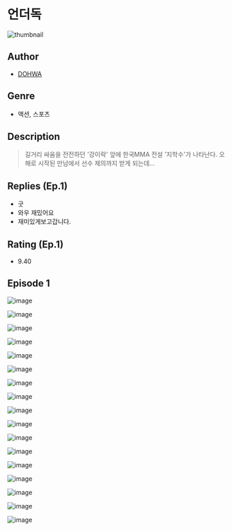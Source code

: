 # 언더독
![thumbnail](https://image-comic.pstatic.net/user_contents_data/challenge_comic/2023/05/24/366798/upload_3546134126790010425_480x623.jpeg)

## Author
- [DOHWA](https://comic.naver.com/artistTitle?id=366798)

## Genre
- 액션, 스포츠

## Description
> 길거리 싸움을 전전하던 '강이락' 앞에 한국MMA 전설 '지학수'가 나타난다. 오해로 시작된 만남에서 선수 제의까지 받게 되는데...

## Replies (Ep.1)
- 굿
- 와우 재밌어요
- 재미있게보고갑니다.

## Rating (Ep.1)
- 9.40

## Episode 1
![image](https://image-comic.pstatic.net/user_contents_data/challenge_comic/2023/05/24/366798/upload_7220505174121591861.jpeg)

![image](https://image-comic.pstatic.net/user_contents_data/challenge_comic/2023/05/24/366798/upload_3835205633615159865.jpeg)

![image](https://image-comic.pstatic.net/user_contents_data/challenge_comic/2023/05/24/366798/upload_7291943743230522722.jpeg)

![image](https://image-comic.pstatic.net/user_contents_data/challenge_comic/2023/05/24/366798/upload_3631363879392929073.jpeg)

![image](https://image-comic.pstatic.net/user_contents_data/challenge_comic/2023/05/24/366798/upload_7003995932923879782.jpeg)

![image](https://image-comic.pstatic.net/user_contents_data/challenge_comic/2023/05/24/366798/upload_3978711713640296500.jpeg)

![image](https://image-comic.pstatic.net/user_contents_data/challenge_comic/2023/05/24/366798/upload_7306582666675303010.jpeg)

![image](https://image-comic.pstatic.net/user_contents_data/challenge_comic/2023/05/24/366798/upload_7089336941735732273.jpeg)

![image](https://image-comic.pstatic.net/user_contents_data/challenge_comic/2023/05/24/366798/upload_3616453603397678905.jpeg)

![image](https://image-comic.pstatic.net/user_contents_data/challenge_comic/2023/05/24/366798/upload_7291434867600013108.jpeg)

![image](https://image-comic.pstatic.net/user_contents_data/challenge_comic/2023/05/24/366798/upload_3919031493861926451.jpeg)

![image](https://image-comic.pstatic.net/user_contents_data/challenge_comic/2023/05/24/366798/upload_3631137585414562148.jpeg)

![image](https://image-comic.pstatic.net/user_contents_data/challenge_comic/2023/05/24/366798/upload_3691035478463623268.jpeg)

![image](https://image-comic.pstatic.net/user_contents_data/challenge_comic/2023/05/24/366798/upload_7219886363803935282.jpeg)

![image](https://image-comic.pstatic.net/user_contents_data/challenge_comic/2023/05/24/366798/upload_3761405301517149237.jpeg)

![image](https://image-comic.pstatic.net/user_contents_data/challenge_comic/2023/05/24/366798/upload_3832902362929836854.jpeg)

![image](https://image-comic.pstatic.net/user_contents_data/challenge_comic/2023/05/24/366798/upload_4050488018173376100.jpeg)
